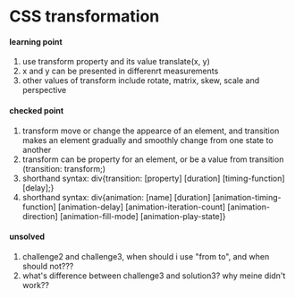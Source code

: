 # CSS transformation

#### learning point
1. use transform property and its value translate(x, y)
2. x and y can be presented in differenrt measurements
3. other values of transform include rotate, matrix, skew, scale and perspective

#### checked point
1. transform move or change the appearce of an element, and transition makes an element gradually and smoothly change from one state to another
2. transform can be property for an element, or be a value from transition (transition: transform;)
3. shorthand syntax: div{transition: [property] [duration] [timing-function] [delay];}
4. shorthand syntax: div{animation: [name] [duration] [animation-timing-function] [animation-delay] [animation-iteration-count] [animation-direction] [animation-fill-mode] [animation-play-state]}

#### unsolved
1. challenge2 and challenge3, when should i use "from to", and when should not???
2. what's difference between challenge3 and solution3? why meine didn't work??